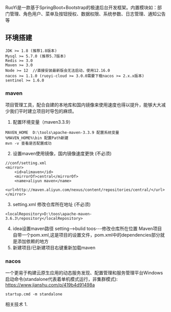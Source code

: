 RuoYi是一款基于SpringBoot+Bootstrap的极速后台开发框架。内置模块如：部门管理、角色用户、菜单及按钮授权、数据权限、系统参数、日志管理、通知公告等
##  环境搭建

```
JDK >= 1.8 (推荐1.8版本)
Mysql >= 5.7.0 (推荐5.7版本)
Redis >= 3.0
Maven >= 3.0
Node >= 12  //直接安装最新版会无法启动，使用12.16.0
nacos >= 1.1.0 (ruoyi-cloud >= 3.0.0需要下载nacos >= 2.x.x版本)
sentinel >= 1.6.0
```

### maven 
项目管理工具，配合自建的本地库和国内镜像来使用速度也得以提升，能够大大减少我们平时建立项目时导包的麻烦。

1. 配置环境变量（maven3.3.9）
```
MAVEN_HOME  D:\tools\apache-maven-3.3.9 配置系统变量
%MAVEN_HOME%\bin 配置Path新建 
mvn -v 查看是否配置成功
```
2. 设置maven使用镜像，国内镜像速度更快 (不必须)
```
//conf/setting.xml
<mirror>
    <id>alimaven</id>
    <mirrorOf>central</mirrorOf>
    <name>aliyun maven</name>
    <url>http://maven.aliyun.com/nexus/content/repositories/central/</url>
</mirror>
```
3. setting.xml 修改仓库所在地址 (不必须)
```text
<localRepository>D:\toos\apache-maven-3.6.3\repository</localRepository>
```
4. idea设置maven路径 setting-->bulid toos---修改仓库所在位置
	Maven项目自带一个pom.xml,这是项目的设置文件，pom.xml中的dependencies部分就是添加依赖的地方
5. 新建项目/已新建项目右键重新加载maven
### nacos
一个更易于构建云原生应用的动态服务发现、配置管理和服务管理平台Windows启动命令(standalone代表着单机模式运行，非集群模式):
https://www.jianshu.com/p/419b4d91498a

`startup.cmd -m standalone`



相关技术
1. 